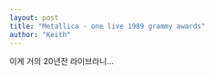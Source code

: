 ```yaml
---
layout: post
title: "Metallica - one live 1989 grammy awards"
author: "Keith"
---
```


이게 거의 20년전 라이브라니...



